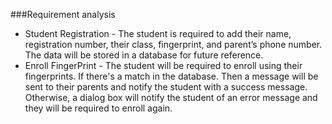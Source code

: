###Requirement analysis

- Student Registration - The student is required to add their name, registration number, their class, fingerprint, and parent’s phone number. The data will be stored in a database for future reference.
- Enroll FingerPrint - The student will be required to enroll using their fingerprints. If there's a match in the database. Then a message will be sent to their parents and notify the student with a success message. Otherwise, a dialog box will notify the student of an error message and they will be required to enroll again.


